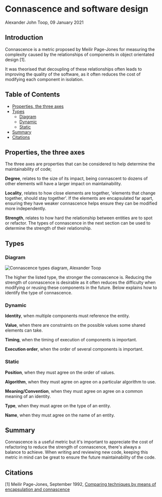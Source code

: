# Connascence and software design

Alexander John Toop, 09 January 2021

## <a name="intro"></a>Introduction

Connascence is a metric proposed by Meilir Page-Jones for measuring the complexity caused by the relationships of components in object orientated design [1]. 

It was theorised that decoupling of these relationships often leads to improving the quality of the software, as it often reduces the cost of modifying each component in isolation.

## Table of Contents
* [Properties, the three axes](#axes)
* [Types](#types)
  * [Diagram](#diagram)
  * [Dynamic](#dynamic)
  * [Static](#static)
* [Summary](#summary)
* [Citations](#citations)

## <a name="axes"></a>Properties, the three axes

The three axes are properties that can be considered to help determine the maintainability of code; 

**Degree**, relates to the size of its impact, being connascent to dozens of other elements will have a larger impact on maintainability. 

**Locality**, relates to how close elements are together, 'elements that change together, should stay together'. If the elements are encapsulated far apart, ensuring they have weaker connascence helps ensure they can be modified more independently.

**Strength**, relates to how hard the relationship between entities are to spot or refactor. The types of connascence in the next section can be used to determine the strength of their relationship.

## <a name="types"></a>Types

### <a name="diagram"></a>Diagram

![Connascence types diagram, Alexander Toop](/img/connascence.svg)

The higher the listed type, the stronger the connascence is. Reducing the strength of connascence is desirable as it often reduces the difficulty when modifying or reusing these components in the future. Below explains how to identify the type of connascence. 

### <a name="dynamic"></a>Dynamic

**Identity**, when multiple components must reference the entity.

**Value**, when there are constraints on the possible values some shared elements can take.

**Timing**, when the timing of execution of components is important.

**Execution order**, when the order of several components is important.

### <a name="static"></a>Static

**Position**, when they must agree on the order of values.

**Algorithm**, when they must agree on agree on a particular algorithm to use.

**Meaning/Convention**, when they must agree on agree on a common meaning of an identity.

**Type**, when they must agree on the type of an entity.

**Name**, when they must agree on the name of an entity.

## <a name="summary"></a>Summary

Connascence is a useful metric but it's important to appreciate the cost of refactoring to reduce the strength of connascence, there's always a balance to achieve. When writing and reviewing new code, keeping this metric in mind can be great to ensure the future maintainability of the code.

## <a name="citations"></a>Citations

[1] Meilir Page-Jones, September 1992, [Comparing techniques by means of encapsulation and connascence](https://dl.acm.org/doi/abs/10.1145/130994.131004)